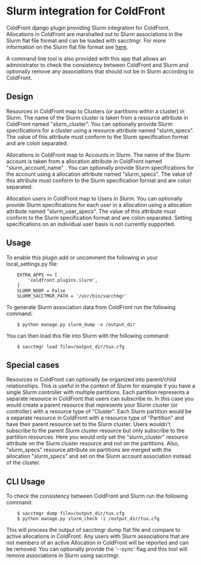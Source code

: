# Slurm integration for ColdFront

ColdFront django plugin providing Slurm integration for ColdFront.
Allocations in ColdFront are marshalled out to Slurm associations in the
Slurm flat file format and can be loaded with sacctmgr. For more information on
the Slurm flat file format see [here](https://slurm.schedmd.com/sacctmgr.html).

A command line tool is also provided with this app that allows an administrator
to check the consistency between ColdFront and Slurm and optionally remove any
associations that should not be in Slurm according to ColdFront.

## Design

Resources in ColdFront map to Clusters (or partitions within a cluster) in
Slurm. The name of the Slurm cluster is taken from a resource attribute in
ColdFront named "slurm\_cluster".  You can optionally provide Slurm
specifications for a cluster using a resource attribute named "slurm\_specs".
The value of this attribute must conform to the Slurm specification format and
are colon separated.

Allocations in ColdFront map to Accounts in Slurm. The name of the Slurm
account is taken from a allocation attribute in ColdFront named
"slurm\_account\_name" . You can optionally provide Slurm specifications for
the account using a allocation attribute named "slurm\_specs". The value of
this attribute must conform to the Slurm specification format and are colon
separated.

Allocation users in ColdFront map to Users in Slurm. You can optionally
provide Slurm specifications for each user in a allocation using a
allocation attribute named "slurm\_user\_specs". The value of this attribute
must conform to the Slurm specification format and are colon separated. Setting
specifications on an individual user basis is not currently supported.

## Usage

To enable this plugin add or uncomment the following in your local\_settings.py
file:

```
    EXTRA_APPS += [
        'coldfront.plugins.slurm',
    ]
    SLURM_NOOP = False
    SLURM_SACCTMGR_PATH = '/usr/bin/sacctmgr' 
```

To generate Slurm association data from ColdFront run the following command:

```
    $ python manage.py slurm_dump -o /output_dir
```

You can then load this file into Slurm with the following command:

```
    $ sacctmgr load file=/output_dir/tux.cfg

```

## Special cases

Resources in ColdFront can optionally be organized into parent/child
relationships. This is useful in the context of Slurm for example if you have a
single Slurm controller with multiple partitions. Each partition represents a
separate resource in ColdFront that users can subscribe to. In this case you
would create a parent resource that represents your Slurm cluster (or
controller) with a resource type of "Cluster". Each Slurm partition would be a
separate resource in ColdFront with a resource type of "Partition" and have
their parent resource set to the Slurm cluster. Users wouldn't subscribe to the
parent Slurm cluster resource but only subscribe to the partition resources. Here
you would only set the "slurm\_cluster" resource attribute on the Slurm cluster
resource and not on the partitions. Also, "slurm\_specs" resource attribute on
partitions are merged with the allocation "slurm\_specs" and set on the Slurm
account association instead of the cluster.

## CLI Usage

To check the consistency between ColdFront and Slurm run the following command:

```
    $ sacctmgr dump file=/output_dir/tux.cfg
    $ python manage.py slurm_check -i /output_dir/tux.cfg
```

This will process the output of sacctmgr dump flat file and compare to active
allocations in ColdFront. Any users with Slurm associations that are not
members of an active Allocation in ColdFront will be reported and can be
removed. You can optionally provide the '--sync' flag and this tool will remove
associations in Slurm using sacctmgr.

